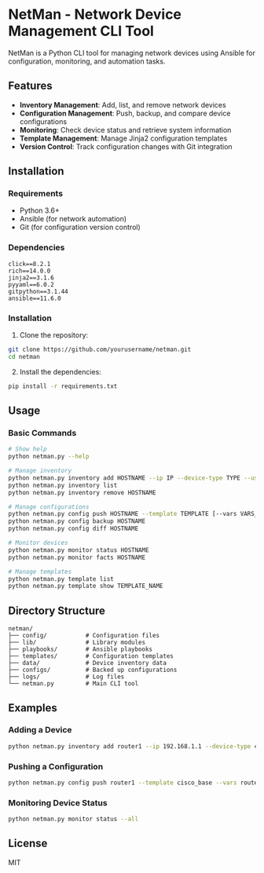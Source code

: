 # NetMan - Network Device Management CLI Tool

NetMan is a Python CLI tool for managing network devices using Ansible for configuration, monitoring, and automation tasks.

## Features

- **Inventory Management**: Add, list, and remove network devices
- **Configuration Management**: Push, backup, and compare device configurations
- **Monitoring**: Check device status and retrieve system information
- **Template Management**: Manage Jinja2 configuration templates
- **Version Control**: Track configuration changes with Git integration

## Installation

### Requirements

- Python 3.6+
- Ansible (for network automation)
- Git (for configuration version control)

### Dependencies

```
click==8.2.1
rich==14.0.0
jinja2==3.1.6
pyyaml==6.0.2
gitpython==3.1.44
ansible==11.6.0
```

### Installation

1. Clone the repository:
```bash
git clone https://github.com/yourusername/netman.git
cd netman
```

2. Install the dependencies:
```bash
pip install -r requirements.txt
```

## Usage

### Basic Commands

```bash
# Show help
python netman.py --help

# Manage inventory
python netman.py inventory add HOSTNAME --ip IP --device-type TYPE --username USER --password PASS
python netman.py inventory list
python netman.py inventory remove HOSTNAME

# Manage configurations
python netman.py config push HOSTNAME --template TEMPLATE [--vars VARS_FILE]
python netman.py config backup HOSTNAME
python netman.py config diff HOSTNAME

# Monitor devices
python netman.py monitor status HOSTNAME
python netman.py monitor facts HOSTNAME

# Manage templates
python netman.py template list
python netman.py template show TEMPLATE_NAME
```

## Directory Structure

```
netman/
├── config/           # Configuration files
├── lib/              # Library modules
├── playbooks/        # Ansible playbooks
├── templates/        # Configuration templates
├── data/             # Device inventory data
├── configs/          # Backed up configurations
├── logs/             # Log files
└── netman.py         # Main CLI tool
```

## Examples

### Adding a Device

```bash
python netman.py inventory add router1 --ip 192.168.1.1 --device-type cisco_ios --username admin --password mypassword --groups core,production
```

### Pushing a Configuration

```bash
python netman.py config push router1 --template cisco_base --vars router1_vars.yml
```

### Monitoring Device Status

```bash
python netman.py monitor status --all
```

## License

MIT